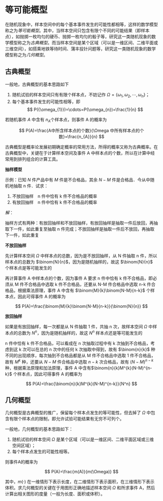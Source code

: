<!--
 * @Github       : https://github.com/superzhc/BigData-A-Question
 * @Author       : SUPERZHC
 * @CreateDate   : 2020-12-03 14:06:53
 * @LastEditTime : 2020-12-03 15:50:13
 * @Copyright 2020 SUPERZHC
-->
# 等可能概型

在随机现象中，样本空间中的每个基本事件发生的可能性都相等，这样的数学模型称之为*等可能概型*。其中，当样本空间只包含有限个不同的可能结果（即样本点），如抛掷一枚均匀的硬币、抛掷一枚均匀的骰子等，研究这一类随机现象的数学模型称之为*古典概型*。而当样本空间是某个区域（可以是一维区间、二维平面或三维空间），如搭乘地铁等待时间、蒲丰投针问题等，研究这一类随机现象的数学模型称之为*几何概型*。

## 古典概型

一般地，古典概型的基本思路如下

1. 随机试验的样本空间只有有限个样本点，不妨记作 $\Omega=\left \{ \omega_{1},\omega_{2}, \cdots ,\omega_{n} \right \}$；
2. 每个基本事件发生的可能性相等，即
   $$
   P({\omega_{1}})=\cdots=P(\omega_{n})=\frac{1}{n}
   $$

若随机事件 $A$ 中含有 $n_{A}$个样本点，则事件 A 的概率为

$$
P(A)=\frac{A中所含样本点的个数}{\Omega 中所有样本点的个数}=\frac{n_{A}}{n}
$$

古典概型是概率论发展初期确定概率的常用方法，所得的概率又称为古典概率。在古典概型中，关键在于计算样本空间及事件 A 中样本点的个数，所以在计算中经常用到排列组合的计算工具。

**抽样模型**

示例：已知 $N$ 件产品中有 $M$ 件是不合格品，其余 $N-M$ 件是合格品．今从中随机地抽取 n 件．试求：

1. 不放回抽样　n 件中恰有 k 件不合格品的概率
2. 有放回抽样　n 件中恰有 k 件不合格品的概率

*解*：

抽样方式有两种：有放回抽样和不放回抽样，有放回抽样是抽取一件后放回，再抽取下一件，如此重复至抽取 n 件完成；不放回抽样是抽取一件后不放回，再抽取下一件，如此重复

**不放回抽样**

先计算样本空间 $\Omega$ 中样本点的总数，因为是不放回抽样，从 N 件抽取 n 件，所以样本点的总数为 $\binom{N}{n}$，因为是随机抽样的，故这 $\binom{N}{n}$ 个样本点是等可能发生的

再计算事件 A 中样本点的个数，因为事件 A 要求 n 件中恰有 k 件不合格品，即必须从 M 件不合格品中选取 k 件不合格品，还要从 N-M 件合格品中选取 n-k 件合格品，根据乘法原理，事件 A 中含有 $\binom{M}{k}\binom{N-M}{n-k}$ 个样本点，因此可得事件 A 的概率为

$$
P(A)=\frac{\binom{M}{k}\binom{N-M}{n-k}}{\binom{N}{n}}
$$

**放回抽样**

如果是有放回抽样，每一次都是从 N 件抽取 1 件，共抽 n 次，故样本空间 $\Omega$ 中样本点的总数为 $N^n$，因为是随机抽样的，故这 $N^n$ 样本点还是等可能发生的

n 件中恰有 k 件不合格品，可以看成在 n 次抽取过程中有 k 次抽到不合格品，考虑到这 k 次可以在总的 n 次中的任何 k 次抽取中得到，故有 $\binom{n}{k}$ 种不同的出现顺序，每次抽到不合格品都是从 M 件不合格品中选取 1 件不合格品，故有 $M^k$ 种，还要从 $N-M$ 件合格品中选取 $n-k$ 次合格品，故有 $(N-M)^{n-k}$ 种，根据乘法原理和加法原理，事件 A 中含有$\binom{n}{k}M^{k}(N-M)^{n-k}$ 个样本点，因此可得事件 A 的概率为

$$
P(A)=\frac{\binom{n}{k}M^{k}(N-M)^{n-k}}{N^n}
$$

## 几何概型

几何概型是古典概型的推广，保留每个样本点发生的等可能性，但去掉了 $\Omega$ 中包含有限个样本点的限制，即允许试验可能结果有无穷不可列个。

一般地，几何概型的基本思路如下：

1. 随机试验的样本空间 $\Omega$ 是某个区域（可以是一维区间、二维平面区域或三维空间区域）；
2. 每个样本点发生的可能性相等。
 
则事件A的概率为

$$
P(A)=\frac{m(A)}{m(\Omega)}
$$

其中，$m(·)$ 在一维情形下表示长度，在二维情形下表示面积，在三维情形下表示体积。求几何概型的关键在于用图形正确地描述样本空间 $\Omega$ 和所求事件 A，然后计算出相关图形的度量（一般为长度、面积或体积）。